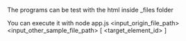 The programs can be test with the html inside _files folder

You can execute it with
node app.js <input_origin_file_path> <input_other_sample_file_path> [ <target_element_id> ]